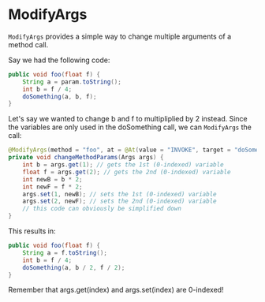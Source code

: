 # ModifyArgs

`ModifyArgs` provides a simple way to change multiple arguments of a method call.

Say we had the following code:

```java
public void foo(float f) {
    String a = param.toString();
    int b = f / 4;
    doSomething(a, b, f);
}
```

Let's say we wanted to change b and f to multipliplied by 2 instead. Since the variables are only used in the doSomething call, we can `ModifyArgs` the call:

```java
@ModifyArgs(method = "foo", at = @At(value = "INVOKE", target = "doSomething(Ljava/lang/String;IF)V"))
private void changeMethodParams(Args args) {
    int b = args.get(1); // gets the 1st (0-indexed) variable
    float f = args.get(2); // gets the 2nd (0-indexed) variable
    int newB = b * 2;
    int newF = f * 2;
    args.set(1, newB); // sets the 1st (0-indexed) variable
    args.set(2, newF); // sets the 2nd (0-indexed) variable
    // this code can obviously be simplified down
}
```

This results in:

```java
public void foo(float f) {
    String a = f.toString();
    int b = f / 4;
    doSomething(a, b / 2, f / 2);
}
```

Remember that args.get(index) and args.set(index) are 0-indexed!